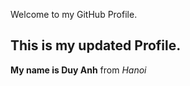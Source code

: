 Welcome to my GitHub Profile.
<br>
## This is my updated Profile.<br>
**My name is Duy Anh** from *Hanoi*
